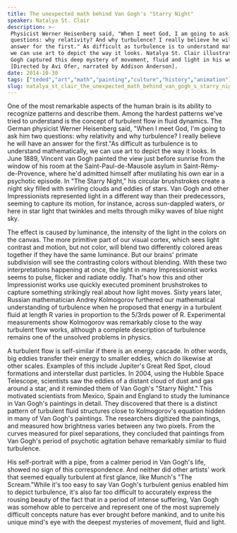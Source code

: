 ```yaml
---
title: The unexpected math behind Van Gogh's "Starry Night"
speaker: Natalya St. Clair
description: >-
 Physicist Werner Heisenberg said, "When I meet God, I am going to ask him two
 questions: why relativity? And why turbulence? I really believe he will have an
 answer for the first." As difficult as turbulence is to understand mathematically,
 we can use art to depict the way it looks. Natalya St. Clair illustrates how Van
 Gogh captured this deep mystery of movement, fluid and light in his work.
 [Directed by Avi Ofer, narrated by Addison Anderson].
date: 2014-10-30
tags: ["teded","art","math","painting","culture","history","animation"]
slug: natalya_st_clair_the_unexpected_math_behind_van_gogh_s_starry_night
---
```


One of the most remarkable aspects of the human brain is its ability to recognize patterns
and describe them. Among the hardest patterns we've tried to understand is the concept of
turbulent flow in fluid dynamics. The German physicist Werner Heisenberg said, "When I
meet God, I'm going to ask him two questions: why relativity and why turbulence? I really
believe he will have an answer for the first."As difficult as turbulence is to understand
mathematically, we can use art to depict the way it looks. In June 1889, Vincent van Gogh
painted the view just before sunrise from the window of his room at the
Saint-Paul-de-Mausole asylum in Saint-Rémy-de-Provence, where he'd admitted himself after
mutilating his own ear in a psychotic episode. In "The Starry Night," his circular
brushstrokes create a night sky filled with swirling clouds and eddies of stars. Van Gogh
and other Impressionists represented light in a different way than their predecessors,
seeming to capture its motion, for instance, across sun-dappled waters, or here in star
light that twinkles and melts through milky waves of blue night sky.

The effect is caused by luminance, the intensity of the light in the colors on the canvas.
The more primitive part of our visual cortex, which sees light contrast and motion, but
not color, will blend two differently colored areas together if they have the same
luminance. But our brains' primate subdivision will see the contrasting colors without
blending. With these two interpretations happening at once, the light in many
Impressionist works seems to pulse, flicker and radiate oddly. That's how this and other
Impressionist works use quickly executed prominent brushstrokes to capture something
strikingly real about how light moves. Sixty years later, Russian mathematician Andrey
Kolmogorov furthered our mathematical understanding of turbulence when he proposed that
energy in a turbulent fluid at length R varies in proportion to the 5/3rds power of R.
Experimental measurements show Kolmogorov was remarkably close to the way turbulent flow
works, although a complete description of turbulence remains one of the unsolved problems
in physics.

A turbulent flow is self-similar if there is an energy cascade. In other words, big eddies
transfer their energy to smaller eddies, which do likewise at other scales. Examples of
this include Jupiter's Great Red Spot, cloud formations and interstellar dust particles. In
2004, using the Hubble Space Telescope, scientists saw the eddies of a distant cloud of
dust and gas around a star, and it reminded them of Van Gogh's "Starry Night." This
motivated scientists from Mexico, Spain and England to study the luminance in Van Gogh's
paintings in detail. They discovered that there is a distinct pattern of turbulent fluid
structures close to Kolmogorov's equation hidden in many of Van Gogh's paintings. The
researchers digitized the paintings, and measured how brightness varies between any two
pixels. From the curves measured for pixel separations, they concluded that paintings from
Van Gogh's period of psychotic agitation behave remarkably similar to fluid
turbulence.

His self-portrait with a pipe, from a calmer period in Van Gogh's life, showed no sign of
this correspondence. And neither did other artists' work that seemed equally turbulent at
first glance, like Munch's "The Scream."While it's too easy to say Van Gogh's turbulent
genius enabled him to depict turbulence, it's also far too difficult to accurately express
the rousing beauty of the fact that in a period of intense suffering, Van Gogh was somehow
able to perceive and represent one of the most supremely difficult concepts nature has
ever brought before mankind, and to unite his unique mind's eye with the deepest mysteries
of movement, fluid and light.

<!--
ad_duration=0
event="TED-Ed"
external_start_time=0
intro_duration=0
is_subtitle_required="False"
is_talk_featured="False"
language="en"
language_swap="False"
native_language="en"
number_of_related_talks=6
number_of_speakers=1
number_of_subtitled_videos=0
number_of_tags=7
number_of_talk_download_languages=27
number_of_talk_more_resources=0
number_of_talk_recommendations=0
number_of_talks_take_actions=0
post_ad_duration=0
published_timestamp="2017-09-07 21:12:17"
recording_date="2014-10-30"
speaker_is_published=0
speaker_name="Natalya St. Clair"
talk_name="The unexpected math behind Van Gogh's \"Starry Night\""
talks_tags=["teded","art","math","painting","culture","history","animation"]
url_webpage="https://www.ted.com/talks/natalya_st_clair_the_unexpected_math_behind_van_gogh_s_starry_night"
video_type_name="TED-Ed Original"
-->